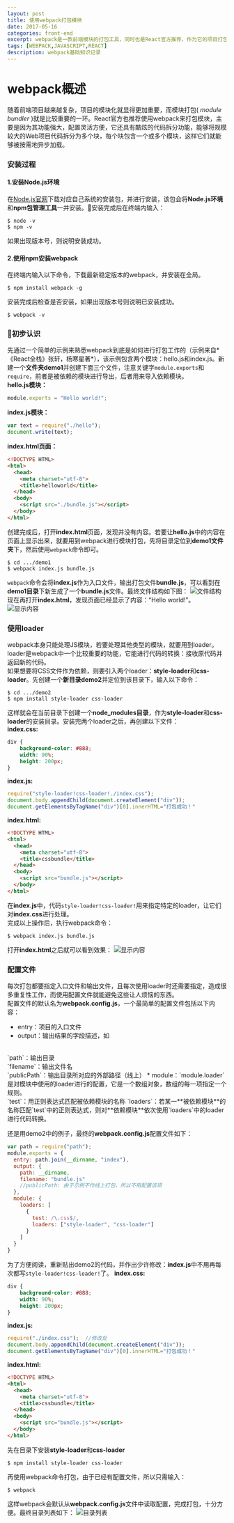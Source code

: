 ```yaml
---
layout: post
title: 使用webpack打包模块
date: 2017-05-16
categories: front-end
excerpt: webpack是一款前端模块的打包工具，同时也是React官方推荐，作为它的项目打包工具来使用。所以在学习React之前对webpack的一些基础知识进行梳理，能有助于后面更好地运用webpack来打包React模块。
tags: [WEBPACK,JAVASCRIPT,REACT]
description: webpack基础知识记录
---
```

# webpack概述
随着前端项目越来越复杂，项目的模块化就显得更加重要，而模块打包( *module bundler* )就是比较重要的一环。React官方也推荐使用webpack来打包模块，主要是因为其功能强大，配置灵活方便，它还具有酷炫的代码拆分功能，能够将规模较大的Web项目代码拆分为多个块，每个块包含一个或多个模块，这样它们就能够被按需地异步加载。

### 安装过程
#### 1.安装Node.js环境
在[Node.js官网](https://nodejs.org/en/download/)<i class="fa fa-external-link" aria-hidden="true"></i>下载对应自己系统的安装包，并进行安装，该包会将**Node.js环境**和**npm包管理工具**一并安装。安装完成后在终端内输入：
```terminal
$ node -v
$ npm -v
```
如果出现版本号，则说明安装成功。
#### 2.使用npm安装webpack
在终端内输入以下命令，下载最新稳定版本的webpack，并安装在全局。
```terminal
$ npm install webpack -g
```
安装完成后检查是否安装，如果出现版本号则说明已安装成功。
```terminal
$ webpack -v
```

### 初步认识
先通过一个简单的示例来熟悉webpack到底是如何进行打包工作的（示例来自*《React全栈》张轩，杨寒星著*），该示例包含两个模块：hello.js和index.js。新建一个**文件夹demo1**并创建下面三个文件，注意关键字`module.exports`和`require`，前者是被依赖的模块进行导出，后者用来导入依赖模块。
<br>
**hello.js模块：**
```javascript
module.exports = "Hello world!";
```
**index.js模块：**
```javascript
var text = require("./hello");
document.write(text);
```
**index.html页面：**
```html
<!DOCTYPE HTML>
<html>
  <head>
    <meta charset="utf-8">
    <title>helloworld</title>
  </head>
  <body>
    <script src="./bundle.js"></script>
  </body>
</html>
```
创建完成后，打开**index.html**页面，发现并没有内容。若要让**hello.js**中的内容在页面上显示出来，就要用到webpack进行模块打包，先将目录定位到**demo1文件夹**下，然后使用`webpack`命令即可。
```terminal
$ cd .../demo1
$ webpack index.js bundle.js
```
`webpack`命令会将**index.js**作为入口文件，输出打包文件**bundle.js**，可以看到在**demo1目录**下新生成了一个**bundle.js**文件。最终文件结构如下图：
![文件结构](http://ol8wwjflh.bkt.clouddn.com/1.png)
现在再打开**index.html**，发现页面已经显示了内容：“Hello world!”。
![显示内容](http://ol8wwjflh.bkt.clouddn.com/2.png)

### 使用loader
webpack本身只能处理JS模块，若要处理其他类型的模块，就要用到loader。loader是webpack中一个比较重要的功能，它能进行代码的转换：接收原代码并返回新的代码。
<br>
如果想要将CSS文件作为依赖，则要引入两个loader：**style-loader**和**css-loader**。先创建一个**新目录demo2**并定位到该目录下，输入以下命令：
```terminal
$ cd .../demo2
$ npm install style-loader css-loader
```
这样就会在当前目录下创建一个**node_modules目录**，作为**style-loader**和**css-loader**的安装目录。安装完两个loader之后，再创建以下文件：
<br>
**index.css:**
```css
div {
    background-color: #888;
    width: 90%;
    height: 200px;
}
```
**index.js:**
```javascript
require("style-loader!css-loader!./index.css");
document.body.appendChild(document.createElement("div"));
document.getElementsByTagName("div")[0].innerHTML="打包成功！"
```
**index.html:**
```html
<!DOCTYPE HTML>
<html>
  <head>
    <meta charset="utf-8">
    <title>cssbundle</title>
  </head>
  <body>
    <script src="bundle.js"></script>
  </body>
</html>
```
在**index.js**中，代码`style-loader!css-loader!`用来指定特定的loader，让它们对**index.css**进行处理。
<br>
完成以上操作后，执行webpack命令：
```terminal
$ webpack index.js bundle.js
```
打开**index.html**之后就可以看到效果：
![显示内容](http://ol8wwjflh.bkt.clouddn.com/3.png)

### 配置文件
每次打包都要指定入口文件和输出文件，且每次使用loader时还需要指定，造成很多重复性工作，而使用配置文件就能避免这些让人烦恼的东西。
<br>
配置文件的默认名为**webpack.config.js**，一个最简单的配置文件包括以下内容：
* entry：项目的入口文件
* output：输出结果的字段描述，如
<br>
`path`：输出目录<br>
`filename`：输出文件名<br>
`publicPath`：输出目录所对应的外部路径（线上）
* module：`module.loader`是对模块中使用的loader进行的配置，它是一个数组对象，数组的每一项指定一个规则。
<br>
`test`：用正则表达式匹配被依赖模块的名称
`loaders`：若某一**被依赖模块**的名称匹配`test`中的正则表达式，则对**依赖模块**依次使用`loaders`中的loader进行代码转换。

还是用demo2中的例子，最终的**webpack.config.js**配置文件如下：
```javascript
var path = require("path");
module.exports = {
  entry: path.join(__dirname, "index"),
  output: {
    path: __dirname,
    filename: "bundle.js"
    //publicPath: 由于示例不作线上打包，所以不用配置该项
  },
  module: {
    loaders: [
      {
        test: /\.css$/,
        loaders: ["style-loader", "css-loader"]
      }
    ]
  }
}
```
为了方便阅读，重新贴出demo2的代码，并作出少许修改：**index.js**中不用再每次都写`style-loader!css-loader!`了。
**index.css:**
```css
div {
    background-color: #888;
    width: 90%;
    height: 200px;
}
```
**index.js:**
```javascript
require("./index.css");  //修改处
document.body.appendChild(document.createElement("div"));
document.getElementsByTagName("div")[0].innerHTML="打包成功！"
```
**index.html:**
```html
<!DOCTYPE HTML>
<html>
  <head>
    <meta charset="utf-8">
    <title>cssbundle</title>
  </head>
  <body>
    <script src="bundle.js"></script>
  </body>
</html>
```
先在目录下安装**style-loader**和**css-loader**
```terminal
$ npm install style-loader css-loader
```
再使用webpack命令打包，由于已经有配置文件，所以只需输入：
```terminal
$ webpack
```
这样webpack会默认从**webpack.config.js**文件中读取配置，完成打包，十分方便。最终目录列表如下：
![目录列表](http://ol8wwjflh.bkt.clouddn.com/4.png)